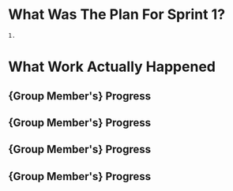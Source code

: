 # What Was The Plan For Sprint 1?
    1. 

# What Work Actually Happened
## {Group Member's} Progress
## {Group Member's} Progress
## {Group Member's} Progress
## {Group Member's} Progress
